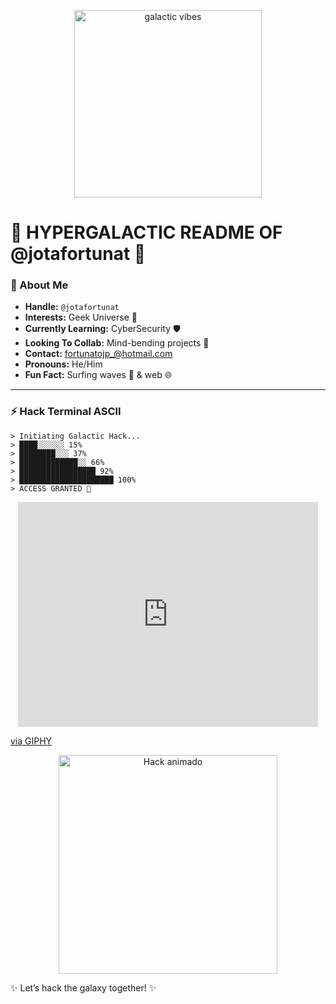 
<p align="center">
  <img src="assets/galaxy.gif" alt="galactic vibes" width="300"/>
</p>

# 🌌 HYPERGALACTIC README OF @jotafortunat 🌌


### 👾 About Me
- **Handle:** `@jotafortunat`
- **Interests:** Geek Universe 🌌
- **Currently Learning:** CyberSecurity 🛡️
- **Looking To Collab:** Mind-bending projects 🚀
- **Contact:** fortunatojp_@hotmail.com
- **Pronouns:** He/Him
- **Fun Fact:** Surfing waves 🌊 & web 🌐

---

### ⚡ Hack Terminal ASCII
```
> Initiating Galactic Hack...
> ████░░░░░░ 15%
> ████████░░░ 37%
> █████████████░░ 66%
> █████████████████ 92%
> █████████████████████ 100%
> ACCESS GRANTED 🌠
```

<p align="center">
<iframe src="https://giphy.com/embed/12W5Sg2koWYnwA" width="480" height="360" style="" frameBorder="0" class="giphy-embed" allowFullScreen></iframe><p><a href="https://giphy.com/gifs/future-careers-uniblog-12W5Sg2koWYnwA">via GIPHY</a></p>
</p>

<p align="center">
  <img src="[https://media.giphy.com/media/l4FGuhL4U2WyjdkaY/giphy.gif](https://media4.giphy.com/media/v1.Y2lkPTc5MGI3NjExMDRzcXVqdDRvMWd2ejJ0dW5mZWYwYmlrOW5hYWRjMnQzY2p3ZTI5NSZlcD12MV9pbnRlcm5hbF9naWZfYnlfaWQmY3Q9Zw/12W5Sg2koWYnwA/giphy.gif)" alt="Hack animado" width="350"/>
</p>


✨ Let’s hack the galaxy together! ✨
